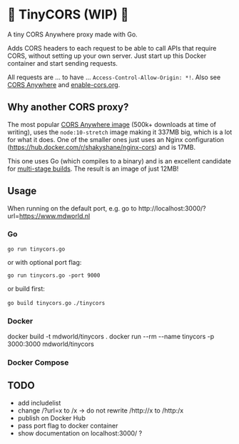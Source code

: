 # 🚧 TinyCORS (WIP) 🚧

A tiny CORS Anywhere proxy made with Go.

Adds CORS headers to each request to be able to call APIs that require CORS, without setting up your own server. Just start up this Docker container and start sending requests.

All requests are ... to have ... `Access-Control-Allow-Origin: *!`. Also see [CORS Anywhere](https://github.com/Rob--W/cors-anywhere) and [enable-cors.org](https://enable-cors.org/server.html).

## Why another CORS proxy?

The most popular [CORS Anywhere image](https://hub.docker.com/r/imjacobclark/cors-container/tags) (500k+ downloads at time of writing), uses the `node:10-stretch` image making it 337MB big, which is a lot for what it does.
One of the smaller ones just uses an Nginx configuration (https://hub.docker.com/r/shakyshane/nginx-cors) and is 17MB.

This one uses Go (which compiles to a binary) and is an excellent candidate for [multi-stage builds](https://docs.docker.com/develop/develop-images/multistage-build/). The result is an image of just 12MB!

## Usage

When running on the default port, e.g. go to http://localhost:3000/?url=https://www.mdworld.nl

### Go

`go run tinycors.go`

or with optional port flag:

`go run tinycors.go -port 9000`

or build first:

`go build tinycors.go`
`./tinycors`

### Docker

docker build -t mdworld/tinycors .
docker run --rm --name tinycors -p 3000:3000 mdworld/tinycors

### Docker Compose

## TODO

* add includelist
* change /?url=x to /x -> do not rewrite /http://x to /http:/x
* publish on Docker Hub
* pass port flag to docker container
* show documentation on localhost:3000/ ?
